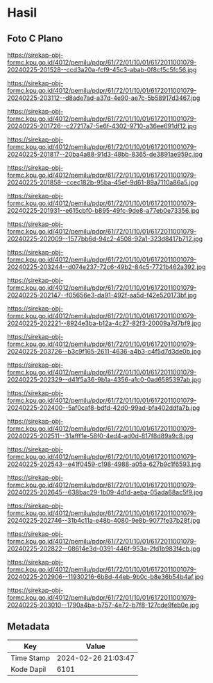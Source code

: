 # Hasil

## Foto C Plano

https://sirekap-obj-formc.kpu.go.id/4012/pemilu/pdpr/61/72/01/10/01/6172011001079-20240225-201528--ccd3a20a-fcf9-45c3-abab-0f8cf5c5fc56.jpg

https://sirekap-obj-formc.kpu.go.id/4012/pemilu/pdpr/61/72/01/10/01/6172011001079-20240225-203112--d8ade7ad-a37d-4e90-ae7c-5b58917d3467.jpg

https://sirekap-obj-formc.kpu.go.id/4012/pemilu/pdpr/61/72/01/10/01/6172011001079-20240225-201726--c27217a7-5e6f-4302-9710-a36ee691df12.jpg

https://sirekap-obj-formc.kpu.go.id/4012/pemilu/pdpr/61/72/01/10/01/6172011001079-20240225-201817--20ba4a88-91d3-48bb-8365-de3891ae959c.jpg

https://sirekap-obj-formc.kpu.go.id/4012/pemilu/pdpr/61/72/01/10/01/6172011001079-20240225-201858--ccec182b-95ba-45ef-9d61-89a7110a86a5.jpg

https://sirekap-obj-formc.kpu.go.id/4012/pemilu/pdpr/61/72/01/10/01/6172011001079-20240225-201931--e615cbf0-b895-49fc-9de8-a77eb0e73356.jpg

https://sirekap-obj-formc.kpu.go.id/4012/pemilu/pdpr/61/72/01/10/01/6172011001079-20240225-202009--1577bb6d-94c2-4508-92a1-323d8417b712.jpg

https://sirekap-obj-formc.kpu.go.id/4012/pemilu/pdpr/61/72/01/10/01/6172011001079-20240225-203244--d074e237-72c6-49b2-84c5-7721b462a392.jpg

https://sirekap-obj-formc.kpu.go.id/4012/pemilu/pdpr/61/72/01/10/01/6172011001079-20240225-202147--f05656e3-da91-492f-aa5d-f42e520173bf.jpg

https://sirekap-obj-formc.kpu.go.id/4012/pemilu/pdpr/61/72/01/10/01/6172011001079-20240225-202221--8924e3ba-b12a-4c27-82f3-20009a7d7bf9.jpg

https://sirekap-obj-formc.kpu.go.id/4012/pemilu/pdpr/61/72/01/10/01/6172011001079-20240225-203726--b3c9f165-2611-4636-a4b3-c4f5d7d3de0b.jpg

https://sirekap-obj-formc.kpu.go.id/4012/pemilu/pdpr/61/72/01/10/01/6172011001079-20240225-202329--d41f5a36-9b1a-4356-a1c0-0ad6585397ab.jpg

https://sirekap-obj-formc.kpu.go.id/4012/pemilu/pdpr/61/72/01/10/01/6172011001079-20240225-202400--5af0caf8-bdfd-42d0-99ad-bfa402ddfa7b.jpg

https://sirekap-obj-formc.kpu.go.id/4012/pemilu/pdpr/61/72/01/10/01/6172011001079-20240225-202511--31afff1e-58f0-4ed4-ad0d-817f8d89a9c8.jpg

https://sirekap-obj-formc.kpu.go.id/4012/pemilu/pdpr/61/72/01/10/01/6172011001079-20240225-202543--e41f0459-c198-4988-a05a-627b9c1f6593.jpg

https://sirekap-obj-formc.kpu.go.id/4012/pemilu/pdpr/61/72/01/10/01/6172011001079-20240225-202645--638bac29-1b09-4d1d-aeba-05ada68ac5f9.jpg

https://sirekap-obj-formc.kpu.go.id/4012/pemilu/pdpr/61/72/01/10/01/6172011001079-20240225-202746--31b4c11a-e48b-4080-9e8b-9077fe37b28f.jpg

https://sirekap-obj-formc.kpu.go.id/4012/pemilu/pdpr/61/72/01/10/01/6172011001079-20240225-202822--08614e3d-0391-446f-953a-2fd1b983f4cb.jpg

https://sirekap-obj-formc.kpu.go.id/4012/pemilu/pdpr/61/72/01/10/01/6172011001079-20240225-202906--11930216-6b8d-44eb-9b0c-b8e36b54b4af.jpg

https://sirekap-obj-formc.kpu.go.id/4012/pemilu/pdpr/61/72/01/10/01/6172011001079-20240225-203010--1790a4ba-b757-4e72-b7f8-127cde9feb0e.jpg


## Metadata

| Key        | Value               |
| ---------- | ------------------- |
| Time Stamp | 2024-02-26 21:03:47 |
| Kode Dapil | 6101                |



